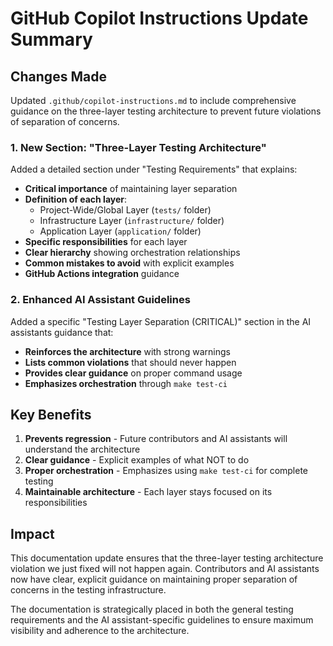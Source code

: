 # GitHub Copilot Instructions Update Summary

## Changes Made

Updated `.github/copilot-instructions.md` to include comprehensive guidance on the three-layer
testing architecture to prevent future violations of separation of concerns.

### 1. New Section: "Three-Layer Testing Architecture"

Added a detailed section under "Testing Requirements" that explains:

- **Critical importance** of maintaining layer separation
- **Definition of each layer**:
  - Project-Wide/Global Layer (`tests/` folder)
  - Infrastructure Layer (`infrastructure/` folder)
  - Application Layer (`application/` folder)
- **Specific responsibilities** for each layer
- **Clear hierarchy** showing orchestration relationships
- **Common mistakes to avoid** with explicit examples
- **GitHub Actions integration** guidance

### 2. Enhanced AI Assistant Guidelines

Added a specific "Testing Layer Separation (CRITICAL)" section in the AI assistants guidance that:

- **Reinforces the architecture** with strong warnings
- **Lists common violations** that should never happen
- **Provides clear guidance** on proper command usage
- **Emphasizes orchestration** through `make test-ci`

## Key Benefits

1. **Prevents regression** - Future contributors and AI assistants will understand the architecture
2. **Clear guidance** - Explicit examples of what NOT to do
3. **Proper orchestration** - Emphasizes using `make test-ci` for complete testing
4. **Maintainable architecture** - Each layer stays focused on its responsibilities

## Impact

This documentation update ensures that the three-layer testing architecture violation we just
fixed will not happen again. Contributors and AI assistants now have clear, explicit guidance
on maintaining proper separation of concerns in the testing infrastructure.

The documentation is strategically placed in both the general testing requirements and the AI
assistant-specific guidelines to ensure maximum visibility and adherence to the architecture.
